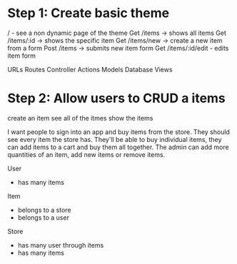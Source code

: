# Step 1: Create basic theme

/ - see a non dynamic page of the theme
Get /items -> shows all items
Get /items/:id -> shows the specific item
Get /items/new -> create a new item from a form
Post /items -> submits new item form
Get /items/:id/edit - edits item form

URLs
Routes
Controller Actions
Models
Database
Views



# Step 2: Allow users to CRUD a items

create an item
see all of the itmes
show the items

I want people to sign into an app and buy items from the store. They should see every item the store has.
They'll be able to buy individual items, they can add items to a cart and buy them all together. The admin can add more quantities of an item, add new items or remove items.

User
  - has many items

Item
  - belongs to a store
  - belongs to a user

Store
  - has many user through items
  - has many items
